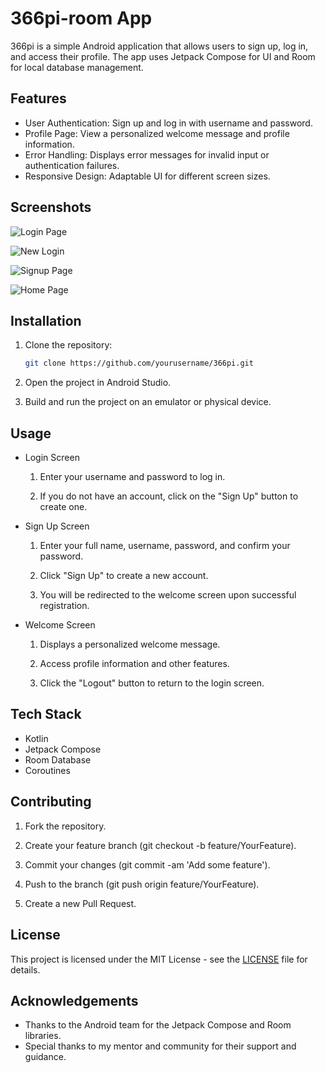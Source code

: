 # 366pi-room App

366pi is a simple Android application that allows users to sign up, log in, and access their profile. The app uses Jetpack Compose for UI and Room for local database management.

## Features

- User Authentication: Sign up and log in with username and password.
- Profile Page: View a personalized welcome message and profile information.
- Error Handling: Displays error messages for invalid input or authentication failures.
- Responsive Design: Adaptable UI for different screen sizes.

## Screenshots

![Login Page](/sample/1721337698100.png)

![New Login](/sample//1721337698092.png)

![Signup Page](/sample/1721337698075.png)

![Home Page](/sample/1721337698083.png)

## Installation

1. Clone the repository:
    ```sh
    git clone https://github.com/yourusername/366pi.git
    ```

2. Open the project in Android Studio.

3. Build and run the project on an emulator or physical device.


## Usage
- Login Screen

    1. Enter your username and password to log in.

    2. If you do not have an account, click on the "Sign Up" button to create one.

- Sign Up Screen

    1. Enter your full name, username, password, and confirm your password.

    2. Click "Sign Up" to create a new account.

    3. You will be redirected to the welcome screen upon successful registration.

- Welcome Screen

    1. Displays a personalized welcome message.

    2. Access profile information and other features.
    
    3. Click the "Logout" button to return to the login screen.

## Tech Stack
- Kotlin
- Jetpack Compose
- Room Database
- Coroutines

## Contributing

1. Fork the repository.
   
2. Create your feature branch (git checkout -b feature/YourFeature).
  
3. Commit your changes (git commit -am 'Add some feature').
  
4. Push to the branch (git push origin feature/YourFeature).

5. Create a new Pull Request.

## License

This project is licensed under the MIT License - see the [LICENSE](LICENSE) file for details.

## Acknowledgements

- Thanks to the Android team for the Jetpack Compose and Room libraries.
- Special thanks to my mentor and community for their support and guidance.